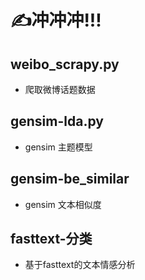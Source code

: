 # ✍冲冲冲!!!

## weibo_scrapy.py
- 爬取微博话题数据

## gensim-lda.py
- gensim 主题模型

## gensim-be_similar
- gensim 文本相似度

## fasttext-分类
- 基于fasttext的文本情感分析
